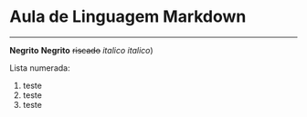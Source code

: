 # Aula de Linguagem Markdown
***
**Negrito**
__Negrito__
~~riscado~~
*italico*
_italico_)

Lista numerada:

1. teste
2. teste
1. teste
